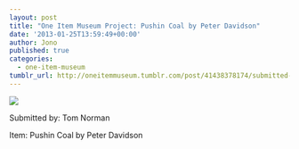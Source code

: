```yaml
---
layout: post
title: "One Item Museum Project: Pushin Coal by Peter Davidson"
date: '2013-01-25T13:59:49+00:00'
author: Jono
published: true
categories:
  - one-item-museum
tumblr_url: http://oneitemmuseum.tumblr.com/post/41438378174/submitted-by-tom-norman-item-pushin-coal-by
---
```

<img src="https://ellis.scot/uploads/2013/01/coal.jpg" />

Submitted by: Tom Norman

Item: Pushin Coal by Peter Davidson
